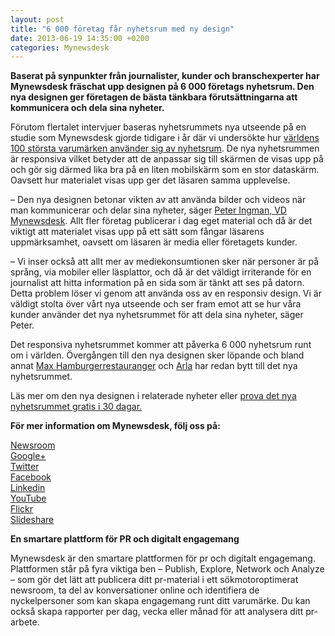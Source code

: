 ```yaml
---
layout: post
title: "6 000 företag får nyhetsrum med ny design"
date: 2013-06-19 14:35:00 +0200
categories: Mynewsdesk
---
```

 <div class='clearfix'><p><b><b>Baserat på synpunkter från journalister, kunder och branschexperter har Mynewsdesk fräschat upp designen på 6 000 företags nyhetsrum. Den nya designen ger företagen de bästa tänkbara förutsättningarna att kommunicera och dela sina nyheter.&nbsp;</b></b></p><p>Förutom flertalet intervjuer baseras nyhetsrummets nya utseende på en studie som Mynewsdesk gjorde tidigare i år där vi undersökte hur&nbsp;<a href="http://pages.mynewsdesk.com/The-2013-Newsroom-Report-how-the-worlds-top-100-brands-are-using-online-newsrooms-to-tell-their-stories.html">världens 100 största varumärken använder sig av nyhetsrum</a>. De nya nyhetsrummen är responsiva vilket betyder att de anpassar sig till skärmen de visas upp på och gör sig därmed lika bra på en liten mobilskärm som en stor dataskärm. Oavsett hur materialet visas upp ger det läsaren samma upplevelse.&nbsp;</p><p>– Den nya designen betonar vikten av att använda bilder och videos när man kommunicerar och delar sina nyheter, säger <a href="http://www.mynewsdesk.com/se/mynewsdesk/contact_people/peter-ingman-administration-foeretagsledning-14" target="_blank">Peter Ingman, VD Mynewsdesk</a>. Allt fler företag publicerar i dag eget material och då är det viktigt att materialet visas upp på ett sätt som fångar läsarens uppmärksamhet, oavsett om läsaren är media eller företagets kunder.</p><p>– Vi inser också att allt mer av mediekonsumtionen sker när personer är på språng, via mobiler eller läsplattor, och då är det väldigt irriterande för en journalist att hitta information på en sida som är tänkt att ses på datorn. Detta problem löser vi genom att använda oss av en responsiv design. Vi är väldigt stolta över vårt nya utseende och ser fram emot att se hur våra kunder använder det nya nyhetsrummet för att dela sina nyheter, säger Peter.<br></p><p>Det responsiva nyhetsrummet kommer att påverka 6 000 nyhetsrum runt om i världen. Övergången till den nya designen sker löpande och bland annat <a href="http://www.mynewsdesk.com/se/max_hamburgerresturanger" target="_blank">Max Hamburgerrestauranger</a>&nbsp;och <a href="http://www.mynewsdesk.com/se/arla" target="_blank">Arla</a>&nbsp;har redan bytt till det nya nyhetsrummet.</p><p>Läs mer om den nya designen i relaterade nyheter eller <a href="http://get.mynewsdesk.com/sv/signup" target="_blank">prova det nya nyhetsrummet gratis i 30 dagar.</a></p>
</div>
<div class='boilerplate'><p><strong>För mer information om Mynewsdesk, följ oss på:</strong></p>
<p><a href="/newsdesk" target="_blank">Newsroom</a><a href="http://twitter.com/#!/mynewsdesk_se" onclick="javascript:var e = document.createEvent(&quot;CustomEvent&quot;); e.initCustomEvent(&quot;hootletEvent&quot;, true, true, {type: &quot;userHandle&quot;, value: &quot;mynewsdesk_se&quot;});  document.body.dispatchEvent(e); return false;"><br> </a><a href="https://plus.google.com/u/0/104884420513900925138" target="_blank">Google+</a><a href="http://twitter.com/#!/mynewsdesk_se"><br></a><a href="http://twitter.com/#!/mynewsdesk_se" target="_blank" onclick="javascript:var e = document.createEvent(&quot;CustomEvent&quot;); e.initCustomEvent(&quot;hootletEvent&quot;, true, true, {type: &quot;userHandle&quot;, value: &quot;mynewsdesk_se&quot;});  document.body.dispatchEvent(e); return false;">Twitter</a><br><a href="http://www.facebook.com/MyNewsdesk" target="_blank">Facebook</a><br><a href="http://www.linkedin.com/company/mynewsdesk" target="_blank">Linkedin</a><br><a href="http://www.youtube.com/user/mynewsdesk" target="_blank">YouTube</a><br><a href="http://www.flickr.com/photos/mynewsdesk" target="_blank">Flickr</a><br><a href="http://www.slideshare.net/MyNewsdesk" target="_blank">Slideshare</a></p>
<p><strong>En smartare plattform för PR och digitalt engagemang&nbsp;</strong></p>
<p>Mynewsdesk är den smartare plattformen för pr och digitalt engagemang. Plattformen står på fyra viktiga ben – Publish, Explore, Network och Analyze – som gör det lätt att publicera ditt pr-material i ett sökmotoroptimerat newsroom, ta del av konversationer online och identifiera de nyckelpersoner som kan skapa engagemang runt ditt varumärke. Du kan också skapa rapporter per dag, vecka eller månad för att analysera ditt pr-arbete.</p>
</div>
